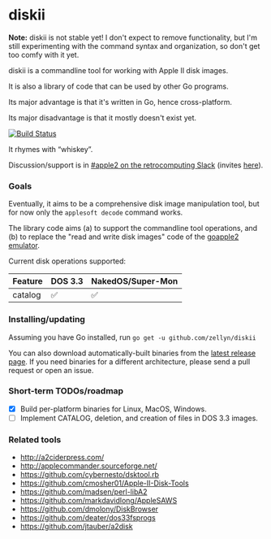 diskii
======

**Note:** diskii is not stable yet! I don't expect to remove
functionality, but I'm still experimenting with the command syntax and
organization, so don't get too comfy with it yet.

diskii is a commandline tool for working with Apple II disk images.

It is also a library of code that can be used by other Go programs.

Its major advantage is that it's written in Go, hence
cross-platform.

Its major disadvantage is that it mostly doesn't exist yet.

[![Build Status](https://travis-ci.org/zellyn/diskii.svg?branch=master)](https://travis-ci.org/zellyn/diskii)

It rhymes with “whiskey”.

Discussion/support is in
[#apple2 on the retrocomputing Slack](https://retrocomputing.slack.com/messages/apple2/)
(invites [here](https://retrocomputing.herokuapp.com)).

### Goals

Eventually, it aims to be a comprehensive disk image manipulation
tool, but for now only the `applesoft decode` command works.

The library code aims (a) to support the commandline tool operations,
and (b) to replace the "read and write disk images" code of the
[goapple2 emulator](https://github.com/zellyn/goapple2).

Current disk operations supported:

| Feature       | DOS 3.3            | NakedOS/Super-Mon  |
| ------------- | ------------------ | ------------------ |
| catalog       | :white_check_mark: | :white_check_mark: |

### Installing/updating
Assuming you have Go installed, run `go get -u github.com/zellyn/diskii`

You can also download automatically-built binaries from the
[latest release
page](https://github.com/zellyn/diskii/releases/latest). If you
need binaries for a different architecture, please send a pull
request or open an issue.

### Short-term TODOs/roadmap

- [x] Build per-platform binaries for Linux, MacOS, Windows.
- [ ] Implement CATALOG, deletion, and creation of files in DOS 3.3 images.

### Related tools

- http://a2ciderpress.com/
- http://applecommander.sourceforge.net/
- https://github.com/cybernesto/dsktool.rb
- https://github.com/cmosher01/Apple-II-Disk-Tools
- https://github.com/madsen/perl-libA2
- https://github.com/markdavidlong/AppleSAWS
- https://github.com/dmolony/DiskBrowser
- https://github.com/deater/dos33fsprogs
- https://github.com/jtauber/a2disk

